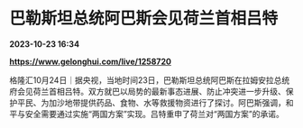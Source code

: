# 巴勒斯坦总统阿巴斯会见荷兰首相吕特

**2023-10-23 16:34**

**https://www.gelonghui.com/live/1258720**

格隆汇10月24日｜据央视，当地时间23日，巴勒斯坦总统阿巴斯在拉姆安拉总统府会见荷兰首相吕特。双方就巴以局势的最新事态进展、防止冲突进一步升级、保护平民、为加沙地带提供药品、食物、水等救援物资进行了探讨。阿巴斯强调，和平与安全需要通过实施“两国方案”实现。吕特重申了荷兰对“两国方案”的承诺。